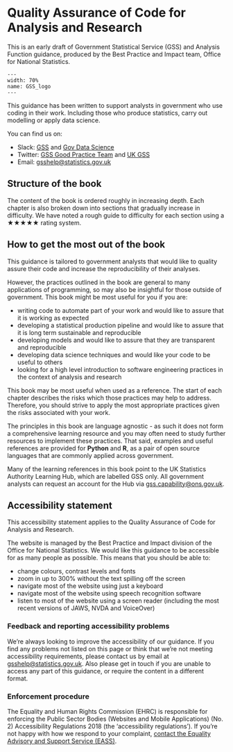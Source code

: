 
# Quality Assurance of Code for Analysis and Research

This is an early draft of Government Statistical Service (GSS) and Analysis Function guidance, produced by the Best Practice and Impact team, Office for National Statistics.

```{figure} ./_static/GSS_logo.jpg
---
width: 70%
name: GSS_logo
---
```

This guidance has been written to support analysts in government who use coding in their work.
Including those who produce statistics, carry out modelling or apply data science.

You can find us on:
- Slack: [GSS](https://gov-stats-service.slack.com) and [Gov Data Science](https://govdatascience.slack.com)
- Twitter: [GSS Good Practice Team](https://twitter.com/gssgoodpractice) and [UK GSS](https://twitter.com/ukgss)
- Email: [gsshelp@statistics.gov.uk](mailto:gsshelp@statistics.gov.uk)


## Structure of the book

The content of the book is ordered roughly in increasing depth. Each chapter is also broken down into sections that gradually increase in difficulty. 
We have noted a rough guide to difficulty for each section using a ★★★★★ rating system.


## How to get the most out of the book

This guidance is tailored to government analysts that would like to quality assure their code and increase the reproducibility of their analyses.

However, the practices outlined in the book are general to many applications of programming, so may also be insightful for those outside of government.
This book might be most useful for you if you are:

- writing code to automate part of your work and would like to assure that it is working as expected
- developing a statistical production pipeline and would like to assure that it is long term sustainable and reproducible
- developing models and would like to assure that they are transparent and reproducible
- developing data science techniques and would like your code to be useful to others
- looking for a high level introduction to software engineering practices in the context of analysis and research

This book may be most useful when used as a reference. The start of each chapter describes the risks which those practices may help to address.
Therefore, you should strive to apply the most appropriate practices given the risks associated with your work.

The principles in this book are language agnostic - as such it does not form a comprehensive learning resource and you may often need to study further resources to implement these practices.
That said, examples and useful references are provided for **Python** and **R**, as a pair of open source languages that are commonly applied across government.

Many of the learning references in this book point to the UK Statistics Authority Learning Hub, which are labelled GSS only.
All government analysts can request an account for the Hub via [gss.capability@ons.gov.uk](mailto:gss.capability@ons.gov.uk).


## Accessibility statement

This accessibility statement applies to the Quality Assurance of Code for Analysis and Research.

The website is managed by the Best Practice and Impact division of the Office for National Statistics.
We would like this guidance to be accessible for as many people as possible.
This means that you should be able to:
* change colours, contrast levels and fonts
* zoom in up to 300% without the text spilling off the screen
* navigate most of the website using just a keyboard
* navigate most of the website using speech recognition software
* listen to most of the website using a screen reader (including the most recent versions of JAWS, NVDA and VoiceOver)


### Feedback and reporting accessibility problems

We’re always looking to improve the accessibility of our guidance.
If you find any problems not listed on this page or think that we’re not meeting accessibility requirements, please contact us by email at [gsshelp@statistics.gov.uk](mailto:gsshelp@statistics.gov.uk).
Also please get in touch if you are unable to access any part of this guidance, or require the content in a different format.


### Enforcement procedure

The Equality and Human Rights Commission (EHRC) is responsible for enforcing the Public Sector Bodies (Websites and Mobile Applications) (No. 2) Accessibility Regulations 2018 (the ‘accessibility regulations’). If you’re not happy with how we respond to your complaint, [contact the Equality Advisory and Support Service (EASS)](https://www.equalityadvisoryservice.com/).
